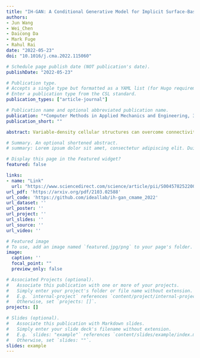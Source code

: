 ```yaml
---
title: "IH-GAN: A Conditional Generative Model for Implicit Surface-Based Inverse Design of Cellular Structures"
authors:
- Jun Wang
- Wei_Chen
- Daicong Da
- Mark Fuge
- Rahul Rai
date: "2022-05-23"
doi: "10.1016/j.cma.2022.115060"

# Schedule page publish date (NOT publication's date).
publishDate: "2022-05-23"

# Publication type.
# Accepts a single type but formatted as a YAML list (for Hugo requirements).
# Enter a publication type from the CSL standard.
publication_types: ["article-journal"]

# Publication name and optional abbreviated publication name.
publication: "*Computer Methods in Applied Mechanics and Engineering, 396*"
publication_short: ""

abstract: Variable-density cellular structures can overcome connectivity and manufacturability issues of topologically optimized structures, particularly those represented as discrete density maps. However, the optimization of such cellular structures is challenging due to the multiscale design problem. Past work addressing this problem generally either only optimizes the volume fraction of single-type unit cells but ignoring the effects of unit cell geometry on properties, or considers the geometry–property relation but builds this relation via heuristics. In contrast, we propose a simple yet more principled way to accurately model the property to geometry mapping using a conditional deep generative model, named Inverse Homogenization Generative Adversarial Network (IH-GAN). It learns the conditional distribution of unit cell geometries given properties and can realize the one-to-many mapping from properties to geometries. We further reduce the complexity of IH-GAN by using the implicit function parameterization to represent unit cell geometries. Results show that our method can 1) generate various unit cells that satisfy given material properties with high accuracy ($R^2$-scores between target properties and properties of generated unit cells > 98%) and 2) improve the optimized structural performance over the conventional variable-density single-type structure. In the minimum compliance example, our IH-GAN generated structure achieves a 79.7% reduction in concentrated stress and an extra 3.03% reduction in displacement. In the target deformation examples, our IH-GAN generated structure reduces the target matching error by 86.4% and 79.6% for two test cases, respectively. We also demonstrated that the connectivity issue for multi-type unit cells can be solved by transition layer blending.

# Summary. An optional shortened abstract.
# summary: Lorem ipsum dolor sit amet, consectetur adipiscing elit. Duis posuere tellus ac convallis placerat. Proin tincidunt magna sed ex sollicitudin condimentum.

# Display this page in the Featured widget?
featured: false

links:
- name: "Link"
  url: "https://www.sciencedirect.com/science/article/pii/S0045782522002699?via%3Dihub"
url_pdf: 'https://arxiv.org/pdf/2103.02588'
url_code: 'https://github.com/ideallab/ih-gan_cmame_2022'
url_dataset: ''
url_poster: ''
url_project: ''
url_slides: ''
url_source: ''
url_video: ''

# Featured image
# To use, add an image named `featured.jpg/png` to your page's folder. 
image:
  caption: ''
  focal_point: ""
  preview_only: false

# Associated Projects (optional).
#   Associate this publication with one or more of your projects.
#   Simply enter your project's folder or file name without extension.
#   E.g. `internal-project` references `content/project/internal-project/index.md`.
#   Otherwise, set `projects: []`.
projects: []

# Slides (optional).
#   Associate this publication with Markdown slides.
#   Simply enter your slide deck's filename without extension.
#   E.g. `slides: "example"` references `content/slides/example/index.md`.
#   Otherwise, set `slides: ""`.
slides: example
---
```

